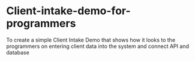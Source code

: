 # Client-intake-demo-for-programmers
To create a simple Client Intake Demo that shows how it looks to the programmers on entering client data into the system and connect API and database
